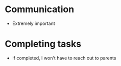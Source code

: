 # Communication

 - Extremely important

# Completing tasks

 - If completed, I won't have to reach out to parents
